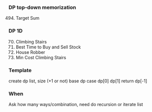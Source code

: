 ### DP top-down memorization
494. Target Sum

### DP 1D
70. Climbing Stairs
121. Best Time to Buy and Sell Stock
198. House Robber
746. Min Cost Climbing Stairs


### Template
create dp list, size (+1 or not)
base dp case dp[0] dp[1]
return dp[-1]

### When
Ask how many ways/combination, need do recursion or iterate list